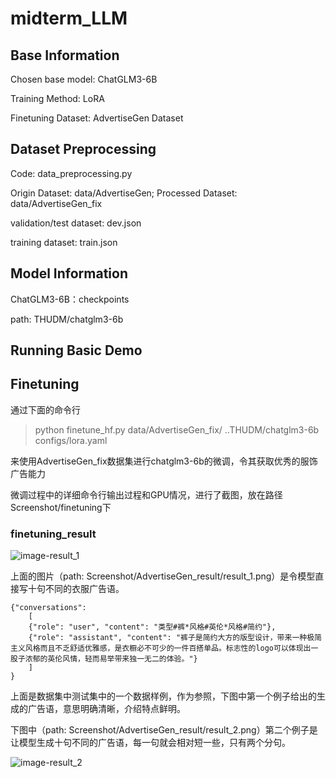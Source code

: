 # midterm_LLM

## Base Information

Chosen base model: ChatGLM3-6B

Training Method: LoRA

Finetuning Dataset: AdvertiseGen Dataset

## Dataset Preprocessing

Code: data_preprocessing.py

Origin Dataset: data/AdvertiseGen; Processed Dataset: data/AdvertiseGen_fix

validation/test dataset: dev.json

training dataset: train.json

## Model Information

ChatGLM3-6B：checkpoints

path: THUDM/chatglm3-6b

## Running Basic Demo

## Finetuning

通过下面的命令行

>  python finetune_hf.py data/AdvertiseGen_fix/ ..THUDM/chatglm3-6b configs/lora.yaml

来使用AdvertiseGen_fix数据集进行chatglm3-6b的微调，令其获取优秀的服饰广告能力

微调过程中的详细命令行输出过程和GPU情况，进行了截图，放在路径Screenshot/finetuning下

### finetuning_result

![image-result_1](F:\midterm_LLM\Screenshot\AdvertiseGen_result\result_1.png)

上面的图片（path: Screenshot/AdvertiseGen_result/result_1.png）是令模型直接写十句不同的衣服广告语。

```
{"conversations": 
	[
	{"role": "user", "content": "类型#裤*风格#英伦*风格#简约"},
	{"role": "assistant", "content": "裤子是简约大方的版型设计，带来一种极简主义风格而且不乏舒适优雅感，是衣橱必不可少的一件百搭单品。标志性的logo可以体现出一股子浓郁的英伦风情，轻而易举带来独一无二的体验。"}
	]
}
```

上面是数据集中测试集中的一个数据样例，作为参照，下图中第一个例子给出的生成的广告语，意思明确清晰，介绍特点鲜明。

下图中（path: Screenshot/AdvertiseGen_result/result_2.png）第二个例子是让模型生成十句不同的广告语，每一句就会相对短一些，只有两个分句。

![image-result_2](F:\midterm_LLM\Screenshot\AdvertiseGen_result\result_2.png)
